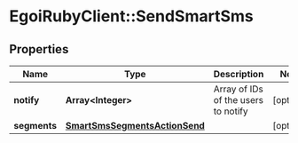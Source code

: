# EgoiRubyClient::SendSmartSms

## Properties
Name | Type | Description | Notes
------------ | ------------- | ------------- | -------------
**notify** | **Array&lt;Integer&gt;** | Array of IDs of the users to notify | [optional] 
**segments** | [**SmartSmsSegmentsActionSend**](SmartSmsSegmentsActionSend.md) |  | [optional] 


